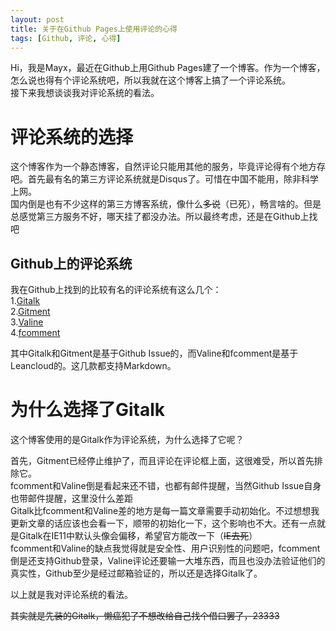 ```yaml
---
layout: post
title: 关于在Github Pages上使用评论的心得
tags: [Github, 评论, 心得]
---
```


  Hi，我是Mayx，最近在Github上用Github Pages建了一个博客。<!--more-->作为一个博客，怎么说也得有个评论系统吧，所以我就在这个博客上搞了一个评论系统。   
  接下来我想谈谈我对评论系统的看法。   

# 评论系统的选择

  这个博客作为一个静态博客，自然评论只能用其他的服务，毕竟评论得有个地方存吧。首先最有名的第三方评论系统就是Disqus了。可惜在中国不能用，除非科学上网。   
  国内倒是也有不少这样的第三方博客系统，像什么~~多说~~（已死），畅言啥的。但是总感觉第三方服务不好，哪天挂了都没办法。所以最终考虑，还是在Github上找吧   
  
## Github上的评论系统
  
  我在Github上找到的比较有名的评论系统有这么几个：  
  1.[Gitalk](https://github.com/gitalk/gitalk)   
  2.[Gitment](https://github.com/imsun/gitment)   
  3.[Valine](https://github.com/xCss/Valine)   
  4.[fcomment](https://github.com/fengbjhqs/fcomment)   
  
  其中Gitalk和Gitment是基于Github Issue的，而Valine和fcomment是基于Leancloud的。这几款都支持Markdown。
  
# 为什么选择了Gitalk   

  这个博客使用的是Gitalk作为评论系统，为什么选择了它呢？   
  
  首先，Gitment已经停止维护了，而且评论在评论框上面，这很难受，所以首先排除它。   
  fcomment和Valine倒是看起来还不错，也都有邮件提醒，当然Github Issue自身也带邮件提醒，这里没什么差距   
  Gitalk比fcomment和Valine差的地方是每一篇文章需要手动初始化。不过想想我更新文章的话应该也会看一下，顺带的初始化一下，这个影响也不大。还有一点就是Gitalk在IE11中默认头像会偏移，希望官方能改一下（~~IE去死~~）   
  fcomment和Valine的缺点我觉得就是安全性、用户识别性的问题吧，fcomment倒是还支持Github登录，Valine评论还要输一大堆东西，而且也没办法验证他们的真实性，Github至少是经过邮箱验证的，所以还是选择Gitalk了。
  
以上就是我对评论系统的看法。   

~~其实就是先装的Gitalk，懒癌犯了不想改给自己找个借口罢了，23333~~
